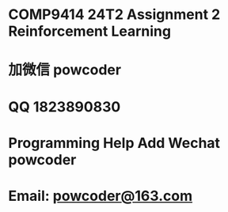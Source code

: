 # COMP9414 24T2 Assignment 2 Reinforcement Learning
# 加微信 powcoder

# QQ 1823890830

# Programming Help Add Wechat powcoder

# Email: powcoder@163.com

